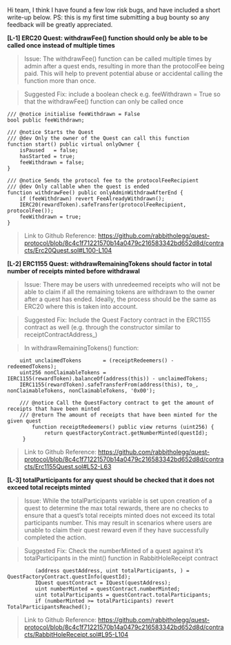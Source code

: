 Hi team, I think I have found a few low risk bugs, and have included a short write-up below. 
PS: this is my first time submitting a bug bounty so any feedback will be greatly appreciated.

**[L-1] ERC20 Quest: withdrawFee() function should only be able to be called once instead of multiple times**
> Issue: The withdrawFee() function can be called multiple times by admin after a quest ends, resulting in more than the protocolFee being paid. This will help to prevent potential abuse or accidental calling the function more than once.

> Suggested Fix: include a boolean check e.g. feeWithdrawn = True so that the withdrawFee() function can only be called once

    /// @notice initialise feeWithdrawn = False
    bool public feeWithdrawn;

    /// @notice Starts the Quest
    /// @dev Only the owner of the Quest can call this function
    function start() public virtual onlyOwner {
        isPaused   = false;
        hasStarted = true;
        feeWithdrawn = false;
    }

    /// @notice Sends the protocol fee to the protocolFeeRecipient
    /// @dev Only callable when the quest is ended
    function withdrawFee() public onlyAdminWithdrawAfterEnd {        
        if (feeWithdrawn) revert FeeAlreadyWithdrawn();
        IERC20(rewardToken).safeTransfer(protocolFeeRecipient, protocolFee());
        feeWithdrawn = true;
    }

> Link to Github Reference: https://github.com/rabbitholegg/quest-protocol/blob/8c4c1f71221570b14a0479c216583342bd652d8d/contracts/Erc20Quest.sol#L100-L104


**[L-2] ERC1155 Quest: withdrawRemainingTokens should factor in total number of receipts minted before withdrawal**
>  Issue: There may be users with unredeemed receipts who will not be able to claim if all the remaining tokens are withdrawn to the owner after a quest has ended. Ideally, the process should be the same as ERC20 where this is taken into account.

> Suggested Fix: Include the Quest Factory contract in the ERC1155 contract as well (e.g. through the constructor similar to receiptContractAddress_)

> In withdrawRemainingTokens() function: 

		uint unclaimedTokens       = (receiptRedeemers() - redeemedTokens);
 		uint256 nonClaimableTokens = IERC1155(rewardToken).balanceOf(address(this)) - unclaimedTokens;
		IERC1155(rewardToken).safeTransferFrom(address(this), to_, nonClaimableTokens, nonClaimableTokens, '0x00');

		/// @notice Call the QuestFactory contract to get the amount of receipts that have been minted
		/// @return The amount of receipts that have been minted for the given quest
	    	function receiptRedeemers() public view returns (uint256) {
        		return questFactoryContract.getNumberMinted(questId);
		 }
> Link to Github Reference: https://github.com/rabbitholegg/quest-protocol/blob/8c4c1f71221570b14a0479c216583342bd652d8d/contracts/Erc1155Quest.sol#L52-L63


**[L-3] totalParticipants for any quest should be checked that it does not exceed total receipts minted**

> Issue: While the totalParticipants variable is set upon creation of a quest to determine the max total rewards, there are no checks to ensure that a quest’s total receipts minted does not exceed its total participants number. This may result in scenarios where users are unable to claim their quest reward even if they have successfully completed the action.

> Suggested Fix: Check the numberMinted of a quest against it’s totalParticipants in the mint() function in RabbitHoleReceipt contract

             (address questAddress, uint totalParticipants, ) = QuestFactoryContract.questInfo(questId);
             IQuest questContract = IQuest(questAddress);
             uint numberMinted = questContract.numberMinted;
             uint totalParticipants = questContract.totalParticipants;
             if (numberMinted >= totalParticipants) revert TotalParticipantsReached();

> Link to Github Reference: https://github.com/rabbitholegg/quest-protocol/blob/8c4c1f71221570b14a0479c216583342bd652d8d/contracts/RabbitHoleReceipt.sol#L95-L104
